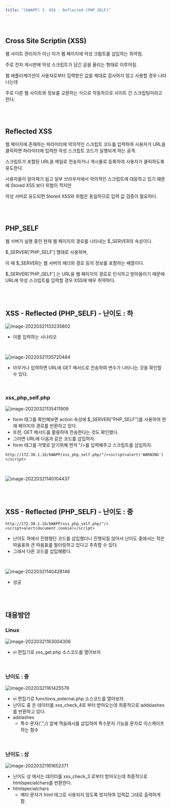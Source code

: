 ```yaml
---
title: "[bWAPP] 3. XSS - Reflected (PHP_SELF)"
---
```


<br>

## Cross Site Scriptin (XSS)

웹 사이트 관리자가 아닌 이가 웹 페이지에 악성 크릡트를 삽입하는 취약점.

주로 전자 게시판에 악성 스크립트가 담긴 글을 올리는 형태로 이루어짐.

웹 애플리케이션이 사용자로부터 입력받은 값을 제대로 검사하지 않고 사용할 경우 나타나는데

주로 다른 웹 사이트와 정보를 교환하는 식으로 작동하므로 사이트 간 스크립팅이라고 한다.

<br>

<br>

## Reflected XSS

웹 페이지에 존재하는 파라미터에 악의적인 스크립트 코드를 입력하여 사용자가 URL을 클릭하면 파라미터에 입력한 악성 스크립트 코드가 실행되게 하는 공격.

스크립트가 포함된 URL을 메일로 전송하거나 게시물로 등록하여 사용자가 클릭하도록 유도한다.

사용자들이 알아채기 쉽고 일부 브라우저에서 악의적인 스크립트에 대응하고 있기 떄문에 Stored XSS 보다 위협이 적지만

악성 서버로 유도되면 Stored XSS와 위협은 동일하므로 입력 값 검증이 필요하다.

<br>

<br>

## PHP_SELF

웹 서버가 실행 중인 현재 웹 페이지의 경로를 나타내는 $_SERVER의 속성이다.

$_SERVER['PHP_SELF'] 형태로 사용하며,

이 때 $_SERVER는 웹 서버의 헤더와 경로 등의 정보를 포함하는 배열이다.

$_SERVER['PHP_SELF'] 는 URL을 웹 페이지의 경로로 인식하고 받아들이기 때문에 URL에 악성 스크립트를 입력할 경우 XSS에 매우 취약하다.

<br>

<br>

## XSS - Reflected (PHP_SELF) - 난이도 : 하

![image-20220321133235802](https://raw.githubusercontent.com/EONION-TH3DB/image_repo/main/img/image-20220321133235802.png)

- 이름 입력하는 시나리오

<br>

![image-20220321135720484](https://raw.githubusercontent.com/EONION-TH3DB/image_repo/main/img/image-20220321135720484.png)

- 아무거나 입력하면 URL에 GET 메서드로 전송하여 변수가 나타나는 것을 확인할 수 있다.

<BR>

### xss_php_self.php

![image-20220321135411909](https://raw.githubusercontent.com/EONION-TH3DB/image_repo/main/img/image-20220321135411909.png)

- form 태그를 확인해보면 action 속성에 $_SERVER["PHP_SELF"]를 사용하여 현재 페이지의 경로를 반환하고 있다.
- 또한, GET 메서드를 활용하여 전송한다는 것도 확인했다.
- 그러면 URL에 다음과 같은 코드를 삽입하자.
- form 태그를 가엦로 닫기위해 먼저 "/>를 입력해주고 스크립트를 삽입하자.

```apl
http://172.30.1.16/bWAPP/xss_php_self.php/"/><script>alert('WARNING')</script>
```

<br>

![image-20220321140104437](https://raw.githubusercontent.com/EONION-TH3DB/image_repo/main/img/image-20220321140104437.png)

<br>

<br>

## XSS - Reflected (PHP_SELF) - 난이도 : 중

```apl
http://172.30.1.16/bWAPP/xss_php_self.php/"/><script>alert(document.cookie)</script>
```

- 난이도 하에서 진행했던 코드를 삽입했더니 진행되질 않아서 난이도 중에서는 작은 따옴표와 큰 따옴표를 필터링하고 있다고 추측할 수 있다.
- 그래서 다른 코드를 삽입해봤다.

<br>

![image-20220321140428146](https://raw.githubusercontent.com/EONION-TH3DB/image_repo/main/img/image-20220321140428146.png)

- 성공

<br>

<br>

## 대응방안

### Linux

![image-20220321163004306](https://raw.githubusercontent.com/EONION-TH3DB/image_repo/main/img/image-20220321163004306.png)

- vi 편집기로 xss_get.php 소스코드를 열어보자

<br>

### 난이도 : 중

![image-20220321161425578](https://raw.githubusercontent.com/EONION-TH3DB/image_repo/main/img/image-20220321161425578.png)

- vi 편집기로 functions_external.php 소스코드를 열어보자.
- 난이도 중 은 데이터를 xss_check_4로 부터 받아오는데 최종적으로 addslashes를 반환하고 있다.
- adslashes
  - 특수 문자(',",/) 앞에 역슬래시를 삽입하여 특수문자 기능을 문자로 이스케이프하는 함수

<br>

### 난이도 : 상

![image-20220321161652371](https://raw.githubusercontent.com/EONION-TH3DB/image_repo/main/img/image-20220321161652371.png)

- 난이도 상 에서는 데이터를 xss_check_3 로부터 받아오는데 최종적으로 htmlspecialchars를 반환한다.
- htmlspecialchars
  - 메타 문자가 html 태그로 사용되지 않도록 방지하여 입력값 그대로 출력하게 함.
